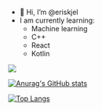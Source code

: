 - 👋 Hi, I’m @eriskjel
- I am currently learning:
  - Machine learning
  - C++
  - React
  - Kotlin

![](https://komarev.com/ghpvc/?username=eriskjel)

[![Anurag's GitHub stats](https://github-readme-stats.vercel.app/api?username=eriskjel)](https://github.com/anuraghazra/github-readme-stats)

[![Top Langs](https://github-readme-stats.vercel.app/api/top-langs/?username=eriskjel)](https://github.com/anuraghazra/github-readme-stats)

<!---
eriskjel/eriskjel is a ✨ special ✨ repository because its `README.md` (this file) appears on your GitHub profile.
You can click the Preview link to take a look at your changes.
--->
